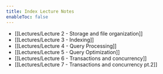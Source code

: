```yaml
---
title: Index Lecture Notes
enableToc: false
---
```

- [[Lectures/Lecture 2 - Storage and file organization]]
- [[Lectures/Lecture 3 - Indexing]]
- [[Lectures/Lecture 4 - Query Processing]]
- [[Lectures/Lecture 5 - Query Optimization]]
- [[Lectures/Lecture 6 - Transactions and concurrency]]
- [[Lectures/Lecture 7 - Transactions and concurrency pt.2]]